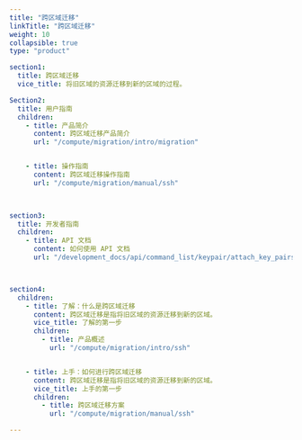 ```yaml
---
title: "跨区域迁移"
linkTitle: "跨区域迁移"
weight: 10
collapsible: true
type: "product"

section1:
  title: 跨区域迁移
  vice_title: 将旧区域的资源迁移到新的区域的过程。

Section2:
  title: 用户指南
  children:
    - title: 产品简介
      content: 跨区域迁移产品简介
      url: "/compute/migration/intro/migration"


    - title: 操作指南
      content: 跨区域迁移操作指南
      url: "/compute/migration/manual/ssh"

    

section3:
  title: 开发者指南
  children:
    - title: API 文档
      content: 如何使用 API 文档
      url: "/development_docs/api/command_list/keypair/attach_key_pairs"



section4:
  children:
    - title: 了解：什么是跨区域迁移
      content: 跨区域迁移是指将旧区域的资源迁移到新的区域。
      vice_title: 了解的第一步
      children:
        - title: 产品概述
          url: "/compute/migration/intro/ssh"


    - title: 上手：如何进行跨区域迁移
      content: 跨区域迁移是指将旧区域的资源迁移到新的区域。
      vice_title: 上手的第一步
      children: 
        - title: 跨区域迁移方案
          url: "/compute/migration/manual/ssh"

---
```



<!-- type: "product" 这个参数表明这是一个产品index页面 -->
<!-- section1 为产品index页面 主标题 副标题 video  video_img为视频图片  -->
<!-- section2 为产品index页面 第一个大块的用户文档配置  -->
<!-- section3 为产品index页面 第二个大块的开发者文档配置  -->
<!-- section4 为产品index页面 第三个大块的学习路径配置  -->